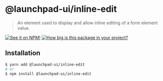 # @launchpad-ui/inline-edit

> An element used to display and allow inline editing of a form element value.

[![See it on NPM!](https://img.shields.io/npm/v/@launchpad-ui/inline-edit?style=for-the-badge)](https://www.npmjs.com/package/@launchpad-ui/inline-edit)
[![How big is this package in your project?](https://img.shields.io/bundlephobia/minzip/@launchpad-ui/inline-edit?style=for-the-badge)](https://bundlephobia.com/result?p=@launchpad-ui/inline-edit)

## Installation

```sh
$ yarn add @launchpad-ui/inline-edit
# or
$ npm install @launchpad-ui/inline-edit
```
